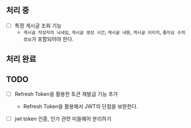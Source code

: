 ## 처리 중
- [ ] 특정 게시글 조회 기능
    - `게시글 작성자의 닉네임`, `게시글 생성 시간`, `게시글 내용`, `게시글 이미지`, `좋아요 수의 정보`가 포함되어야 한다.
## 처리 완료

## TODO
- [ ] Refresh Token을 활용한 토큰 재발급 기능 추가
    - Refresh Token을 활용해서 JWT의 단점을 보완한다.
- [ ] jwt token 인증, 인가 관련 미들웨어 분리하기



